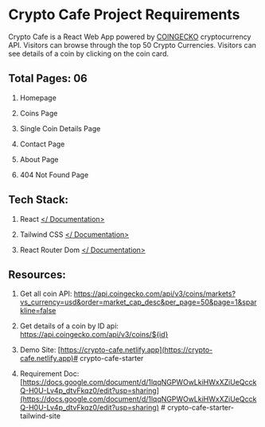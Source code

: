 
# Crypto Cafe Project Requirements


  

Crypto Cafe is a React Web App powered by [COINGECKO](https://www.coingecko.com/en/api/documentation) cryptocurrency API. Visitors can browse through the top 50 Crypto Currencies. Visitors can see details of a coin by clicking on the coin card.

  

## Total Pages: 06

1.  Homepage
    
2.  Coins Page
    
3.  Single Coin Details Page
    
4.  Contact Page
    
5.  About Page
    
6.  404 Not Found Page
    

  
  

## Tech Stack:

1.  React [</ Documentation>](https://reactjs.org/docs/getting-started.html)
    
2.  Tailwind CSS [</ Documentation>](https://tailwindcss.com/docs/installation)
    
3.  React Router Dom [</ Documentation>](https://reactrouter.com/docs/en/v6/getting-started/overview)
    

  
  

## Resources:

1.  Get all coin API: https://api.coingecko.com/api/v3/coins/markets?vs_currency=usd&order=market_cap_desc&per_page=50&page=1&sparkline=false
    
2.  Get details of a coin by ID api: https://api.coingecko.com/api/v3/coins/${id}
    

3. Demo Site: [https://crypto-cafe.netlify.app](https://crypto-cafe.netlify.app)# crypto-cafe-starter

4. Requirement Doc: [https://docs.google.com/document/d/1lqqNGPWOwLkiHWxXZiUeQcckQ-H0U-Lv4p_dtvFkqz0/edit?usp=sharing](https://docs.google.com/document/d/1lqqNGPWOwLkiHWxXZiUeQcckQ-H0U-Lv4p_dtvFkqz0/edit?usp=sharing)
#   c r y p t o - c a f e - s t a r t e r - t a i l w i n d - s i t e  
 